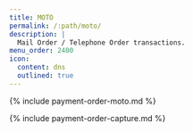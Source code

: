 ```yaml
---
title: MOTO
permalink: /:path/moto/
description: |
  Mail Order / Telephone Order transactions.
menu_order: 2400
icon:
  content: dns
  outlined: true
---
```


{% include payment-order-moto.md %}

{% include payment-order-capture.md %}
